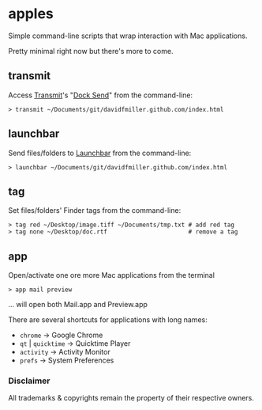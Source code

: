 # apples

Simple command-line scripts that wrap interaction with Mac applications.

Pretty minimal right now but there's more to come.

## transmit

Access [Transmit](http://panic.com/transmit/)'s "[Dock Send](http://www.panic.com/blog/15-secrets-of-transmit/)" from the command-line:

	> transmit ~/Documents/git/davidfmiller.github.com/index.html

## launchbar

Send files/folders to [Launchbar](http://www.obdev.at/products/launchbar/index.html) from the command-line:

	> launchbar ~/Documents/git/davidfmiller.github.com/index.html

## tag

Set files/folders' Finder tags from the command-line:

	> tag red ~/Desktop/image.tiff ~/Documents/tmp.txt # add red tag
	> tag none ~/Desktop/doc.rtf                       # remove a tag

## app

Open/activate one ore more Mac applications from the terminal

	> app mail preview

… will open both Mail.app and Preview.app

There are several shortcuts for applications with long names:

* `chrome` → Google Chrome
* `qt` | `quicktime` → Quicktime Player
* `activity` → Activity Monitor
* `prefs` → System Preferences

### Disclaimer

All trademarks & copyrights remain the property of their respective owners.
